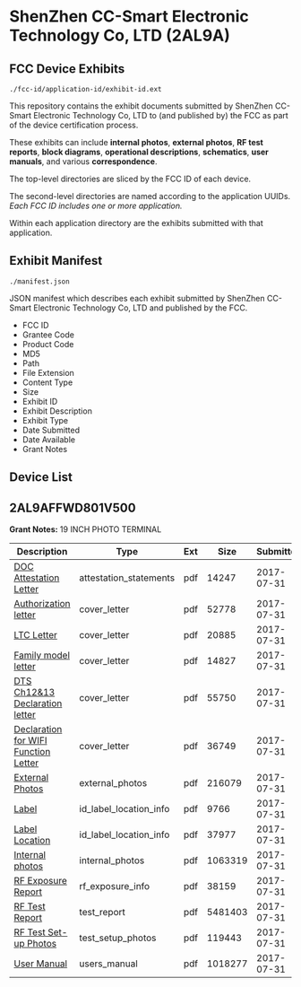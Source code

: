 # ShenZhen CC-Smart Electronic Technology Co, LTD (2AL9A)
## FCC Device Exhibits

```
./fcc-id/application-id/exhibit-id.ext
```

This repository contains the exhibit documents submitted by ShenZhen CC-Smart Electronic Technology Co, LTD to (and published by) the FCC as part of the device certification process.

These exhibits can include **internal photos**, **external photos**, **RF test reports**, **block diagrams**, **operational descriptions**, **schematics**, **user manuals**, and various **correspondence**.

The top-level directories are sliced by the FCC ID of each device.

The second-level directories are named according to the application UUIDs. *Each FCC ID includes one or more application.*

Within each application directory are the exhibits submitted with that application. 

## Exhibit Manifest

```
./manifest.json
```

JSON manifest which describes each exhibit submitted by ShenZhen CC-Smart Electronic Technology Co, LTD and published by the FCC.

- FCC ID
- Grantee Code
- Product Code
- MD5
- Path
- File Extension
- Content Type
- Size
- Exhibit ID
- Exhibit Description
- Exhibit Type
- Date Submitted
- Date Available
- Grant Notes

## Device List
## 2AL9AFFWD801V500
**Grant Notes:** 19 INCH PHOTO TERMINAL

| Description | Type | Ext | Size | Submitted | Available |
| ----------- | ---- | --- | ---- | --------- | --------- |
| [DOC Attestation Letter](2AL9AFFWD801V500/c7edfc090f48bbf5cd845e5c047a7dde/3488196.pdf) | attestation_statements | pdf | 14247 | 2017-07-31 | 2017-07-31 |
| [Authorization letter](2AL9AFFWD801V500/c7edfc090f48bbf5cd845e5c047a7dde/3488198.pdf) | cover_letter | pdf | 52778 | 2017-07-31 | 2017-07-31 |
| [LTC Letter](2AL9AFFWD801V500/c7edfc090f48bbf5cd845e5c047a7dde/3488199.pdf) | cover_letter | pdf | 20885 | 2017-07-31 | 2017-07-31 |
| [Family model letter](2AL9AFFWD801V500/c7edfc090f48bbf5cd845e5c047a7dde/3488200.pdf) | cover_letter | pdf | 14827 | 2017-07-31 | 2017-07-31 |
| [DTS Ch12&13 Declaration letter](2AL9AFFWD801V500/c7edfc090f48bbf5cd845e5c047a7dde/3488201.pdf) | cover_letter | pdf | 55750 | 2017-07-31 | 2017-07-31 |
| [Declaration for WIFI Function Letter](2AL9AFFWD801V500/c7edfc090f48bbf5cd845e5c047a7dde/3488202.pdf) | cover_letter | pdf | 36749 | 2017-07-31 | 2017-07-31 |
| [External Photos](2AL9AFFWD801V500/c7edfc090f48bbf5cd845e5c047a7dde/3488203.pdf) | external_photos | pdf | 216079 | 2017-07-31 | 2017-07-31 |
| [Label](2AL9AFFWD801V500/c7edfc090f48bbf5cd845e5c047a7dde/3488204.pdf) | id_label_location_info | pdf | 9766 | 2017-07-31 | 2017-07-31 |
| [Label Location](2AL9AFFWD801V500/c7edfc090f48bbf5cd845e5c047a7dde/3488205.pdf) | id_label_location_info | pdf | 37977 | 2017-07-31 | 2017-07-31 |
| [Internal photos](2AL9AFFWD801V500/c7edfc090f48bbf5cd845e5c047a7dde/3488206.pdf) | internal_photos | pdf | 1063319 | 2017-07-31 | 2017-07-31 |
| [RF Exposure Report](2AL9AFFWD801V500/c7edfc090f48bbf5cd845e5c047a7dde/3488227.pdf) | rf_exposure_info | pdf | 38159 | 2017-07-31 | 2017-07-31 |
| [RF Test Report](2AL9AFFWD801V500/c7edfc090f48bbf5cd845e5c047a7dde/3488229.pdf) | test_report | pdf | 5481403 | 2017-07-31 | 2017-07-31 |
| [RF Test Set-up Photos](2AL9AFFWD801V500/c7edfc090f48bbf5cd845e5c047a7dde/3488234.pdf) | test_setup_photos | pdf | 119443 | 2017-07-31 | 2017-07-31 |
| [User Manual](2AL9AFFWD801V500/c7edfc090f48bbf5cd845e5c047a7dde/3488236.pdf) | users_manual | pdf | 1018277 | 2017-07-31 | 2017-07-31 |
